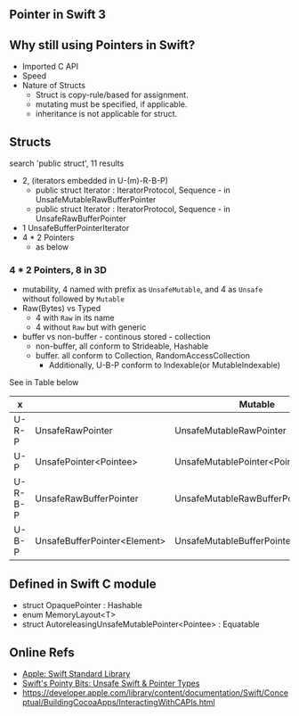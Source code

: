 
## Pointer in Swift 3

## Why still using Pointers in Swift?

* Imported C API
* Speed
* Nature of Structs
  * Struct is copy-rule/based for assignment.
  * mutating must be specified, if applicable.
  * inheritance is not applicable for struct.

## Structs
search 'public struct', 11 results

* 2, (iterators embedded in U-(m)-R-B-P)
  * public struct Iterator : IteratorProtocol, Sequence - in UnsafeMutableRawBufferPointer
  * public struct Iterator : IteratorProtocol, Sequence - in UnsafeRawBufferPointer
* 1 UnsafeBufferPointerIterator
* 4 * 2 Pointers
  * as below

### 4 * 2 Pointers, 8 in 3D

* mutability, 4 named with prefix as `UnsafeMutable`, and 4 as `Unsafe` without followed by `Mutable`
* Raw(Bytes) vs Typed
  * 4 with `Raw` in its name
  * 4 without `Raw` but with generic
* buffer vs non-buffer - continous stored - collection
  * non-buffer, all conform to Strideable, Hashable
  * buffer. all conform to Collection, RandomAccessCollection
    * Additionally, U-B-P conform to Indexable(or MutableIndexable)

See in Table below

x | | Mutable
--|--|--
U-R-P |  UnsafeRawPointer | UnsafeMutableRawPointer
U-P | UnsafePointer\<Pointee\> | UnsafeMutablePointer\<Pointee\>
U-R-B-P	| UnsafeRawBufferPointer | UnsafeMutableRawBufferPointer
U-B-P	| UnsafeBufferPointer\<Element\> | UnsafeMutableBufferPointer\<Element\>


## Defined in Swift C module

* struct OpaquePointer : Hashable
* enum MemoryLayout\<T\>
* struct AutoreleasingUnsafeMutablePointer\<Pointee\> : Equatable


## Online Refs

* [Apple: Swift Standard Library](https://developer.apple.com/reference/swift)
* [Swift's Pointy Bits: Unsafe Swift & Pointer Types](http://news.realm.io/news/nate-cook-tryswift-tokyo-unsafe-swift-and-pointer-types)
* https://developer.apple.com/library/content/documentation/Swift/Conceptual/BuildingCocoaApps/InteractingWithCAPIs.html
